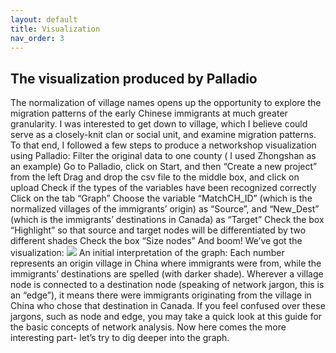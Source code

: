 ```yaml
---
layout: default
title: Visualization
nav_order: 3
---
```


## The visualization produced by Palladio


The normalization of village names opens up the opportunity to explore the migration patterns of the early Chinese immigrants at much greater granularity. I was interested to get down to village, which I believe could serve as a closely-knit clan or social unit, and examine migration patterns.
To that end, I followed a few steps to produce a networkshop visualization using Palladio:
Filter the original data to one county ( I used Zhongshan as an example) 
Go to Palladio, click on Start, and then “Create a new project” from the left
Drag and drop the csv file to the middle box, and click on upload 
Check if the types of the variables have been recognized correctly
Click on the tab “Graph”
Choose the variable “MatchCH_ID” (which is the normalized villages of the immigrants’ origin) as “Source”, and “New_Dest” (which is the immigrants’ destinations in Canada) as “Target”
Check the box “Highlight” so that source and target nodes will be differentiated by two different shades
Check the box “Size nodes”
And boom! We’ve got the visualization: 
![](http://blogs.ubc.ca/szhang/files/2018/08/palladio-animated.gif) 
An initial interpretation of the graph: 
Each number represents an origin village in China where immigrants were from, while the immigrants’ destinations are spelled (with darker shade). Wherever a village node is connected to a destination node (speaking of network jargon, this is an “edge”), it means there were immigrants originating from the village in China who chose that destination in Canada.
If you feel confused over these jargons, such as node and edge, you may take a quick look at this guide for the basic concepts of network analysis. 
Now here comes the more interesting part- let’s try to dig deeper into the graph. 

